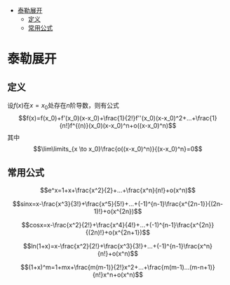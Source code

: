 - [泰勒展开](#泰勒展开)
  - [定义](#定义)
  - [常用公式](#常用公式)

# 泰勒展开

## 定义

设$f(x)$在$x=x_0$处存在$n$阶导数，则有公式
$$f(x)=f(x_0)+f'(x_0)(x-x_0)+\frac{1}{2!}f''(x_0)(x-x_0)^2+...+\frac{1}{n!}f^{(n)}(x_0)(x-x_0)^n+o((x-x_0)^n)$$
其中
$$\lim\limits_{x \to x_0}\frac{o((x-x_0)^n)}{(x-x_0)^n}=0$$

## 常用公式

$$e^x=1+x+\frac{x^2}{2}+...+\frac{x^n}{n!}+o(x^n)$$

$$sinx=x-\frac{x^3}{3!}+\frac{x^5}{5!}+...+(-1)^{n-1}\frac{x^{2n-1}}{(2n-1)!}+o(x^{2n})$$

$$cosx=x-\frac{x^2}{2!}+\frac{x^4}{4!}+...+(-1)^{n-1}\frac{x^{2n}}{(2n)!}+o(x^{2n+1})$$

$$ln(1+x)=x-\frac{x^2}{2!}+\frac{x^3}{3!}+...+(-1)^{n-1}\frac{x^n}{n!}+o(x^n)$$

$$(1+x)^m=1+mx+\frac{m(m-1)}{2!}x^2+...+\frac{m(m-1)...(m-n+1)}{n!}x^n+o(x^n)$$
